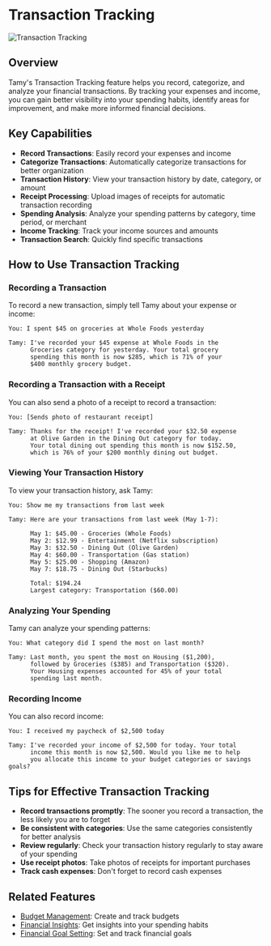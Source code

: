 # Transaction Tracking

![Transaction Tracking](https://via.placeholder.com/800x400?text=Transaction+Tracking)

## Overview

Tamy's Transaction Tracking feature helps you record, categorize, and analyze your financial transactions. By tracking your expenses and income, you can gain better visibility into your spending habits, identify areas for improvement, and make more informed financial decisions.

## Key Capabilities

- **Record Transactions**: Easily record your expenses and income
- **Categorize Transactions**: Automatically categorize transactions for better organization
- **Transaction History**: View your transaction history by date, category, or amount
- **Receipt Processing**: Upload images of receipts for automatic transaction recording
- **Spending Analysis**: Analyze your spending patterns by category, time period, or merchant
- **Income Tracking**: Track your income sources and amounts
- **Transaction Search**: Quickly find specific transactions

## How to Use Transaction Tracking

### Recording a Transaction

To record a new transaction, simply tell Tamy about your expense or income:

```
You: I spent $45 on groceries at Whole Foods yesterday

Tamy: I've recorded your $45 expense at Whole Foods in the
      Groceries category for yesterday. Your total grocery
      spending this month is now $285, which is 71% of your
      $400 monthly grocery budget.
```

### Recording a Transaction with a Receipt

You can also send a photo of a receipt to record a transaction:

```
You: [Sends photo of restaurant receipt]

Tamy: Thanks for the receipt! I've recorded your $32.50 expense
      at Olive Garden in the Dining Out category for today.
      Your total dining out spending this month is now $152.50,
      which is 76% of your $200 monthly dining out budget.
```

### Viewing Your Transaction History

To view your transaction history, ask Tamy:

```
You: Show me my transactions from last week

Tamy: Here are your transactions from last week (May 1-7):

      May 1: $45.00 - Groceries (Whole Foods)
      May 2: $12.99 - Entertainment (Netflix subscription)
      May 3: $32.50 - Dining Out (Olive Garden)
      May 4: $60.00 - Transportation (Gas station)
      May 5: $25.00 - Shopping (Amazon)
      May 7: $18.75 - Dining Out (Starbucks)

      Total: $194.24
      Largest category: Transportation ($60.00)
```

### Analyzing Your Spending

Tamy can analyze your spending patterns:

```
You: What category did I spend the most on last month?

Tamy: Last month, you spent the most on Housing ($1,200),
      followed by Groceries ($385) and Transportation ($320).
      Your Housing expenses accounted for 45% of your total
      spending last month.
```

### Recording Income

You can also record income:

```
You: I received my paycheck of $2,500 today

Tamy: I've recorded your income of $2,500 for today. Your total
      income this month is now $2,500. Would you like me to help
      you allocate this income to your budget categories or savings goals?
```

## Tips for Effective Transaction Tracking

- **Record transactions promptly**: The sooner you record a transaction, the less likely you are to forget
- **Be consistent with categories**: Use the same categories consistently for better analysis
- **Review regularly**: Check your transaction history regularly to stay aware of your spending
- **Use receipt photos**: Take photos of receipts for important purchases
- **Track cash expenses**: Don't forget to record cash expenses

## Related Features

- [Budget Management](./budget-management.md): Create and track budgets
- [Financial Insights](./financial-insights.md): Get insights into your spending habits
- [Financial Goal Setting](./goal-setting.md): Set and track financial goals
